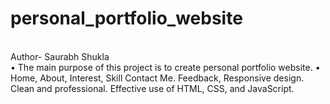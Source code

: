 # personal_portfolio_website
<br>
Author- Saurabh Shukla
<br>
• The main purpose of this project is to create personal portfolio website. 
• Home, About, Interest, Skill Contact Me. Feedback, Responsive design. Clean and professional. Effective use of HTML, 
  CSS, and JavaScript. 
